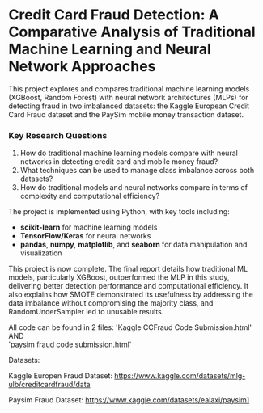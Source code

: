 # Credit Card Fraud Detection: A Comparative Analysis of Traditional Machine Learning and Neural Network Approaches

This project explores and compares traditional machine learning models (XGBoost, Random Forest) with neural network architectures (MLPs) for detecting fraud in two imbalanced datasets: the Kaggle European Credit Card Fraud dataset and the PaySim mobile money transaction dataset.

### Key Research Questions
1. How do traditional machine learning models compare with neural networks in detecting credit card and mobile money fraud?
2. What techniques can be used to manage class imbalance across both datasets?
3. How do traditional models and neural networks compare in terms of complexity and computational efficiency?

The project is implemented using Python, with key tools including:

- **scikit-learn** for machine learning models
- **TensorFlow/Keras** for neural networks
- **pandas**, **numpy**, **matplotlib**, and **seaborn** for data manipulation and visualization

This project is now complete. The final report details how traditional ML models, particularly XGBoost, outperformed the MLP in this study, delivering better detection performance and computational efficiency. 
It also explains how SMOTE demonstrated its usefulness by addressing the data imbalance without compromising the majority class, and RandomUnderSampler led to unusable results. 

All code can be found in 2 files:
'Kaggle CCFraud Code Submission.html' AND  
'paysim fraud code submission.html'

Datasets:

Kaggle Europen Fraud Dataset: 
https://www.kaggle.com/datasets/mlg-ulb/creditcardfraud/data

Paysim Fraud Dataset:
https://www.kaggle.com/datasets/ealaxi/paysim1
